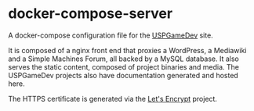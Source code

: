 # docker-compose-server

A docker-compose configuration file for the [USPGameDev](http://uspgamedev.org) site.

It is composed of a nginx front end that proxies a WordPress, a Mediawiki and a Simple Machines Forum, all backed by a MySQL database.
It also serves the static content, composed of project binaries and media.
The USPGameDev projects also have documentation generated and hosted here.

The HTTPS certificate is generated via the [Let's Encrypt](https://letsencrypt.org/) project.
